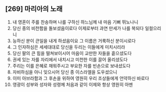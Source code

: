 ## [269] 마리아의 노래

1) 내 영혼이 주를 찬송하며 나를 구하신 하느님께 내 마음 기뻐 뛰노나니
2) 당신 종의 비천함을 돌보셨음이로다 이제로부터 과연 만세가 나를 복되다 일컬으리니
3) 능하신 분이 큰일을 내게 하셨음이요 그 이름은 거룩하신 분이시로다
4) 그 인자하심은 세세대대로 당신을 두리는 이들에게 미치시리라
5) 당신 팔의 큰 힘을 떨쳐보이시어 마음이 교만한 자들을 흩으셨도다
6) 권세 있는 자를 자리에서 내치시고 미천한 이를 끌어 올리셨도다
7) 주리는 이를 은혜로 채워주시고 부요한 자를 빈손으로 보내셨도다
8) 자비하심을 아니 잊으시어 당신 종 이스라엘을 도우셨으니 
9) 이미 아브라함과 그 후손을 위하여 영원히 우리 조상들에게 언약하신 바로다
10) 영광이 성부와 성자와 성령께 처음과 같이 이제와 항상 영원히 아멘

